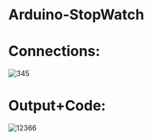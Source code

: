 # Arduino-StopWatch


# Connections:
![345](https://user-images.githubusercontent.com/84073495/234950820-a86fa289-0478-4ac5-8b88-9d5f7b519995.PNG)


# Output+Code:
![12366](https://user-images.githubusercontent.com/84073495/234963142-81365807-6da4-4fc9-b6ae-2e8013f8928e.PNG)
